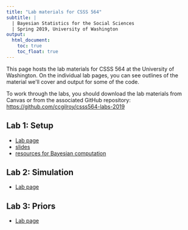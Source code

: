 ```yaml
---
title: "Lab materials for CSSS 564"
subtitle: |
  | Bayesian Statistics for the Social Sciences
  | Spring 2019, University of Washington
output: 
  html_document: 
    toc: true
    toc_float: true
---
```


This page hosts the lab materials for CSSS 564 at the University of Washington. On the individual lab pages, you can see outlines of the material we'll cover and output for some of the code.

To work through the labs, you should download the lab materials from Canvas or from the associated GitHub repository: https://github.com/ccgilroy/csss564-labs-2019

## Lab 1: Setup

- [Lab page](./01-setup/01-setup.html) 
- [slides](./01-setup/01-setup-slides.html)
- [resources for Bayesian computation](./01-setup/resources.html)

## Lab 2: Simulation

- [Lab page](./02-simulating-distributions/02-simulating-distributions.html)

## Lab 3: Priors

- [Lab page](./03-priors/03-priors.html)
